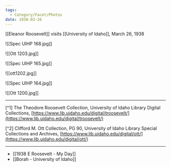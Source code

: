 ```yaml
---
tags:
  - Category/Facet/Photos
date: 1938-03-26
---
```

[[Eleanor Roosevelt]] visits [[University of Idaho]], March 26, 1938

![[Spec UIHP 168.jpg]]

![[Ott 1203.jpg]]

![[Spec UIHP 165.jpg]]

![[ott1202.jpg]]

![[Spec UIHP 164.jpg]]

![[Ott 1200.jpg]]

---

[^1] The Theodore Roosevelt Collection, University of Idaho Library Digital Collections, [https://www.lib.uidaho.edu/digital/troosevelt/](https://www.lib.uidaho.edu/digital/troosevelt/) 

[^2] Clifford M. Ott Collection, PG 90, University of Idaho Library Special Collections and Archives, [https://www.lib.uidaho.edu/digital/ott/](https://www.lib.uidaho.edu/digital/ott/)

---

- [[1938 E Roosevelt - My Day]] 
- [[Borah - University of Idaho]] 
